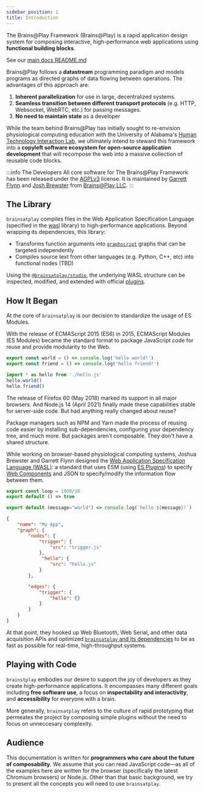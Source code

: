 ```yaml
---
sidebar_position: 1
title: Introduction
---
```


The Brains@Play Framework (Brains@Play) is a rapid application design system for composing interactive, high-performance web applications using **functional building blocks**. 

See our [main docs README.md](./)

Brains@Play follows a **datastream** programming paradigm and models programs as directed graphs of data flowing between operations. The advantages of this approach are: 
1. **Inherent parallelization** for use in large, decentralized systems.
2. **Seamless transition between different transport protocols** (e.g. HTTP, Websocket, WebRTC, etc.) for passing messages.
3. **No need to maintain state** as a developer

While the team behind Brains@Play has initially sought to re-envision physiological computing education with the University of Alabama's [Human Technology Interaction Lab](https://htilua.org/), we ultimately intend to steward this framework into a **copyleft software ecosystem for open-source application development** that will recompose the web into a massive collection of reusable code blocks.

:::info The Developers
All core software for The Brains@Play Framework has been released under the [AGPLv3](https://www.gnu.org/licenses/agpl-3.0.en.html) license. It is maintained by [Garrett Flynn](https://github.com/garrettmflynn) and [Josh Brewster](https://github.com/joshbrew) from [Brains@Play LLC](https://brainsatplay.com).
:::

## The Library
`brainsatplay` compiles files in the Web Application Specification Language (specified in the [wasl](./guides/libraries/wasl) library) to high-performance applications. Beyond wrapping its dependencies, this library: 
- Transforms function arguments into [`graphscript`](./guides/libraries/graphscript) graphs that can be targeted independently
- Compiles source text from other languages (e.g. Python, C++, etc) into functional nodes (TBD)

Using the [`@brainsatplay/studio`](./guides/libraries/studio), the underlying WASL structure can be inspected, modified, and extended with official [plugins](https://github.com/brainsatplay/plugins).

## How It Began
At the core of `brainsatplay` is our decision to standardize the usage of ES Modules.

With the release of ECMAScript 2015 (ES6) in 2015, ECMAScript Modules (ES Modules) became the standard format to package JavaScript code for reuse and provide modularity to the Web. 

```javascript title="hello.js"
export const world = () => console.log('hello world!')
export const friend = () => console.log('hello friend!')
```

```javascript title="index.js"
import * as hello from './hello.js'
hello.world()
hello.friend()
```

The release of Firefox 60 (May 2018) marked its support in all major browsers. And Node.js 14 (April 2021) finally made these capabilities stable for server-side code. But had anything really changed about reuse?

Package managers such as NPM and Yarn made the process of reusing code easier by installing sub-dependencies, configuring your dependency tree, and much more. But packages aren't composable. They don't have a shared structure.

While working on browser-based physiological computing systems, Joshua Brewster and Garrett Flynn designed the [Web Application Specification Language (WASL)](./guides/libraries/wasl): a standard that uses ESM (using [ES Plugins](./guides/libraries/es-plugins)) to specify [Web Components](https://developer.mozilla.org/en-US/docs/Web/Web_Components) and JSON to specify/modify the information flow between them. 

```javascript title="trigger.js"
export const loop = 1000/10
export default () => true
```

```javascript title="hello.js"
export default (message="world") => console.log(`hello ${message}!`)
```

```json title="index.wasl.json"
{
    "name": "My App",
    "graph": {
        "nodes": {
            "trigger": {
                "src": "trigger.js"
            },
             "hello": {
                "src": "hello.js"
            }
        },

        "edges": {
            "trigger": {
                "hello": {}
            }
        }
    }
}
```

At that point, they hooked up Web Bluetooth, Web Serial, and other data acquisition APIs and optimized [`brainsatplay` and its dependencies](./guides/libraries/index.html) to be as fast as possible for real-time, high-throughput systems. 

## Playing with Code
`brainstplay` embodies our desire to support the joy of developers as they create high-performance applications. It encompasses many different goals including **free software use**, a focus on **inspectability and interactivity**, and **accessibility** for everyone with a brain. 

More generally, `brainsatplay` refers to the culture of rapid prototyping that permeates the project by composing simple plugins without the need to focus on unneccesary complexity.

## Audience
This documentation is written for **programmers who care about the future of composability**. We assume that you can read JavaScript code—as all of the examples here are written for the browser (specifically the latest Chromium browsers) or Node.js. Other than that basic background, we try to present all the concepts you will need to use `brainsatplay`.

[brainsatplay]: https://github.com/brainsatplay/brainsatplay
[brainsatplay-status]: https://img.shields.io/npm/v/brainsatplay

<!-- Specification Language -->
[wasl]: https://github.com/brainsatplay/wasl
[wasl-status]: https://img.shields.io/npm/v/wasl

<!-- Core Library-->
[graphscript]: https://github.com/brainsatplay/graphscript
[graphscript-status]: https://img.shields.io/npm/v/graphscript

<!-- Integrated Editor-->
[@brainsatplay/studio]: https://github.com/brainsatplay/studio
[@brainsatplay/studio-status]: https://img.shields.io/npm/v/@brainsatplay/studio

<!-- Low Code Programming System-->
[visualscript]: https://github.com/brainsatplay/visualscript
[visualscript-status]: https://img.shields.io/npm/v/visualscript


<!-- Data Acquisition-->
[datastreams-api]: https://github.com/brainsatplay/datastreams-api
[datastreams-api-status]: https://img.shields.io/npm/v/datastreams-api.svg

<!-- Build Tool-->
[tinybuild]: https://github.com/brainsatplay/tinybuild
[tinybuild-status]: https://img.shields.io/npm/v/tinybuild

<!-- Plugin Registry -->
[@brainsatplay/plugins]: https://github.com/brainsatplay/plugins
[@brainsatplay/plugins-status]: https://img.shields.io/npm/v/@brainsatplay/plugins